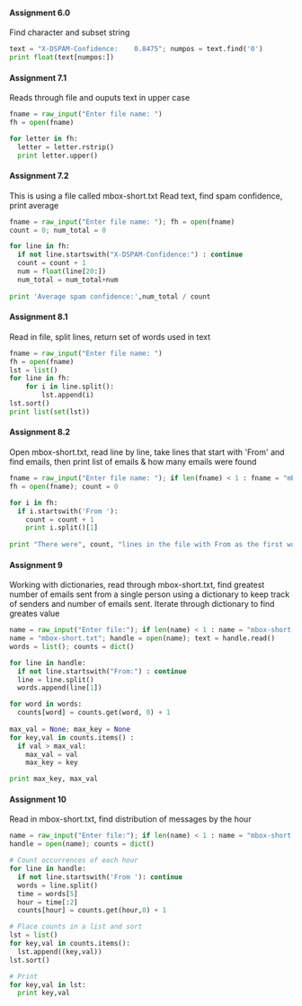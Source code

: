 #### Assignment 6.0
Find character and subset string
```python
text = "X-DSPAM-Confidence:    0.8475"; numpos = text.find('0')
print float(text[numpos:])
```

#### Assignment 7.1
Reads through file and ouputs text in upper case
```python
fname = raw_input("Enter file name: ")
fh = open(fname)

for letter in fh:
  letter = letter.rstrip()
  print letter.upper()
```
  
#### Assignment 7.2
This is using a file called mbox-short.txt
Read text, find spam confidence, print average
```python
fname = raw_input("Enter file name: "); fh = open(fname)
count = 0; num_total = 0

for line in fh:
  if not line.startswith("X-DSPAM-Confidence:") : continue
  count = count + 1  
  num = float(line[20:])
  num_total = num_total+num
        
print 'Average spam confidence:',num_total / count
```

#### Assignment 8.1
Read in file, split lines, return set of words used in text
```python
fname = raw_input("Enter file name: ")
fh = open(fname)
lst = list()
for line in fh:
    for i in line.split():
        lst.append(i)
lst.sort()
print list(set(lst))
```

#### Assignment 8.2
Open mbox-short.txt, read line by line, take lines that start with 'From' and find emails, then print list of emails & how many emails were found
```python
fname = raw_input("Enter file name: "); if len(fname) < 1 : fname = "mbox-short.txt"
fh = open(fname); count = 0

for i in fh:
  if i.startswith('From '):
    count = count + 1
    print i.split()[1]
    
print "There were", count, "lines in the file with From as the first word"
```

#### Assignment 9 
Working with dictionaries, read through mbox-short.txt, find greatest number of emails sent from a single person using a dictionary to keep track of senders and number of emails sent. Iterate through dictionary to find greates value
```python
name = raw_input("Enter file:"); if len(name) < 1 : name = "mbox-short.txt"
name = "mbox-short.txt"; handle = open(name); text = handle.read()
words = list(); counts = dict()

for line in handle:
  if not line.startswith("From:") : continue
  line = line.split()
  words.append(line[1])

for word in words:
  counts[word] = counts.get(word, 0) + 1 
  
max_val = None; max_key = None
for key,val in counts.items() :
  if val > max_val:
    max_val = val
    max_key = key   

print max_key, max_val
```

#### Assignment 10
Read in mbox-short.txt, find distribution of messages by the hour
```python
name = raw_input("Enter file:"); if len(name) < 1 : name = "mbox-short.txt"
handle = open(name); counts = dict()

# Count occurrences of each hour
for line in handle:
  if not line.startswith('From '): continue
  words = line.split()
  time = words[5]
  hour = time[:2]
  counts[hour] = counts.get(hour,0) + 1

# Place counts in a list and sort
lst = list()
for key,val in counts.items():
  lst.append((key,val))
lst.sort()

# Print
for key,val in lst:
  print key,val
```
